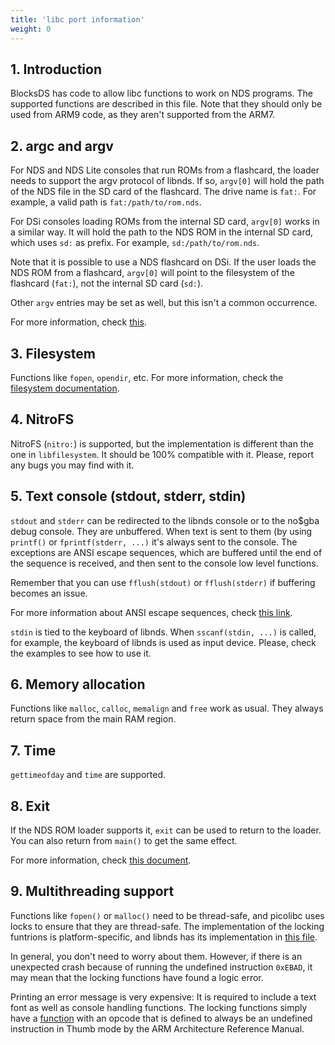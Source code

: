 ```yaml
---
title: 'libc port information'
weight: 0
---
```


## 1. Introduction

BlocksDS has code to allow libc functions to work on NDS programs. The supported
functions are described in this file. Note that they should only be used from
ARM9 code, as they aren't supported from the ARM7.

## 2. argc and argv

For NDS and NDS Lite consoles that run ROMs from a flashcard, the loader needs
to support the argv protocol of libnds. If so, `argv[0]` will hold the path of
the NDS file in the SD card of the flashcard. The drive name is `fat:`. For
example, a valid path is `fat:/path/to/rom.nds`.

For DSi consoles loading ROMs from the internal SD card, `argv[0]` works in a
similar way. It will hold the path to the NDS ROM in the internal SD card, which
uses `sd:` as prefix. For example, `sd:/path/to/rom.nds`.

Note that it is possible to use a NDS flashcard on DSi. If the user loads the
NDS ROM from a flashcard, `argv[0]` will point to the filesystem of the
flashcard (`fat:`), not the internal SD card (`sd:`).

Other `argv` entries may be set as well, but this isn't a common occurrence.

For more information, check [this](https://devkitpro.org/wiki/Homebrew_Menu).

## 3. Filesystem

Functions like `fopen`, `opendir`, etc. For more information, check the
[filesystem documentation](../filesystem).

## 4. NitroFS

NitroFS (`nitro:`) is supported, but the implementation is different than the
one in `libfilesystem`. It should be 100% compatible with it. Please, report
any bugs you may find with it.

## 5. Text console (stdout, stderr, stdin)

`stdout` and `stderr` can be redirected to the libnds console or to the no$gba
debug console. They are unbuffered. When text is sent to them (by using
`printf()` or `fprintf(stderr, ...)` it's always sent to the console.  The
exceptions are ANSI escape sequences, which are buffered until the end of the
sequence is received, and then sent to the console low level functions.

Remember that you can use `fflush(stdout)` or `fflush(stderr)` if buffering
becomes an issue.

For more information about ANSI escape sequences, check
[this link](https://en.wikipedia.org/wiki/ANSI_escape_code).

`stdin` is tied to the keyboard of libnds. When `sscanf(stdin, ...)` is called,
for example, the keyboard of libnds is used as input device. Please, check the
examples to see how to use it.

## 6. Memory allocation

Functions like `malloc`, `calloc`, `memalign` and `free` work as usual.  They
always return space from the main RAM region.

## 7. Time

`gettimeofday` and `time` are supported.

## 8. Exit

If the NDS ROM loader supports it, `exit` can be used to return to the loader.
You can also return from `main()` to get the same effect.

For more information, check [this document](../exit_to_loader).

## 9. Multithreading support

Functions like `fopen()` or `malloc()` need to be thread-safe, and picolibc uses
locks to ensure that they are thread-safe. The implementation of the locking
funtrions is platform-specific, and libnds has its implementation in
[this file](https://github.com/blocksds/libnds/blob/8e7ab8207dfb761cd9984719690ac0c318f2f1ca/source/common/libc/locks.c).

In general, you don't need to worry about them. However, if there is an
unexpected crash because of running the undefined instruction `0xEBAD`, it may
mean that the locking functions have found a logic error.

Printing an error message is very expensive: It is required to include a text
font as well as console handling functions. The locking functions simply have
a [function](https://github.com/blocksds/libnds/blob/8e7ab8207dfb761cd9984719690ac0c318f2f1ca/source/common/libc/locks.c#L34)
with an opcode that is defined to always be an undefined instruction in Thumb
mode by the ARM Architecture Reference Manual.
